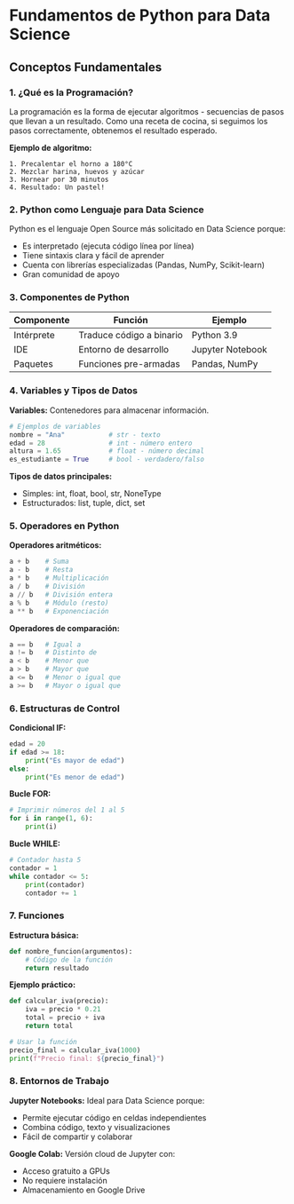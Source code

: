 # Fundamentos de Python para Data Science

## Conceptos Fundamentales

### 1. ¿Qué es la Programación?

La programación es la forma de ejecutar algoritmos - secuencias de pasos que llevan a un resultado. Como una receta de cocina, si seguimos los pasos correctamente, obtenemos el resultado esperado.

**Ejemplo de algoritmo:**
```
1. Precalentar el horno a 180°C
2. Mezclar harina, huevos y azúcar
3. Hornear por 30 minutos
4. Resultado: Un pastel!
```

### 2. Python como Lenguaje para Data Science

Python es el lenguaje Open Source más solicitado en Data Science porque:
- Es interpretado (ejecuta código línea por línea)
- Tiene sintaxis clara y fácil de aprender
- Cuenta con librerías especializadas (Pandas, NumPy, Scikit-learn)
- Gran comunidad de apoyo

### 3. Componentes de Python

| Componente | Función | Ejemplo |
|------------|---------|---------|
| Intérprete | Traduce código a binario | Python 3.9 |
| IDE | Entorno de desarrollo | Jupyter Notebook |
| Paquetes | Funciones pre-armadas | Pandas, NumPy |

### 4. Variables y Tipos de Datos

**Variables:** Contenedores para almacenar información.

```python
# Ejemplos de variables
nombre = "Ana"           # str - texto
edad = 28                # int - número entero
altura = 1.65            # float - número decimal
es_estudiante = True     # bool - verdadero/falso
```

**Tipos de datos principales:**
- Simples: int, float, bool, str, NoneType
- Estructurados: list, tuple, dict, set

### 5. Operadores en Python

**Operadores aritméticos:**
```python
a + b    # Suma
a - b    # Resta  
a * b    # Multiplicación
a / b    # División
a // b   # División entera
a % b    # Módulo (resto)
a ** b   # Exponenciación
```

**Operadores de comparación:**
```python
a == b   # Igual a
a != b   # Distinto de
a < b    # Menor que
a > b    # Mayor que
a <= b   # Menor o igual que
a >= b   # Mayor o igual que
```

### 6. Estructuras de Control

**Condicional IF:**
```python
edad = 20
if edad >= 18:
    print("Es mayor de edad")
else:
    print("Es menor de edad")
```

**Bucle FOR:**
```python
# Imprimir números del 1 al 5
for i in range(1, 6):
    print(i)
```

**Bucle WHILE:**
```python
# Contador hasta 5
contador = 1
while contador <= 5:
    print(contador)
    contador += 1
```

### 7. Funciones

**Estructura básica:**
```python
def nombre_funcion(argumentos):
    # Código de la función
    return resultado
```

**Ejemplo práctico:**
```python
def calcular_iva(precio):
    iva = precio * 0.21
    total = precio + iva
    return total

# Usar la función
precio_final = calcular_iva(1000)
print(f"Precio final: ${precio_final}")
```

### 8. Entornos de Trabajo

**Jupyter Notebooks:** Ideal para Data Science porque:
- Permite ejecutar código en celdas independientes
- Combina código, texto y visualizaciones
- Fácil de compartir y colaborar

**Google Colab:** Versión cloud de Jupyter con:
- Acceso gratuito a GPUs
- No requiere instalación
- Almacenamiento en Google Drive
